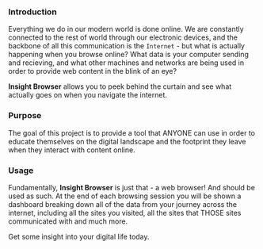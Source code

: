 
### Introduction

Everything we do in our modern world is done online. We are constantly connected to the rest of world through our electronic devices, and the backbone of all this communication is the `Internet` - but what is actually happening when you browse online? What data is your computer sending and recieving, and what other machines and networks are being used in order to provide web content in the blink of an eye?

**Insight Browser** allows you to peek behind the curtain and see what actually goes on when you navigate the internet.

### Purpose
The goal of this project is to provide a tool that ANYONE can use in order to educate themselves on the digital landscape and the footprint they leave when they interact with content online. 

### Usage
Fundamentally, **Insight Browser** is just that - a web browser! And should be used as such. At the end of each browsing session you will be shown a dashboard breaking down all of the data from your journey across the internet, including all the sites you visited, all the sites that THOSE sites communicated with and much more. 

Get some insight into your digital life today.